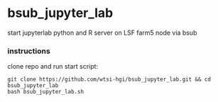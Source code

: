 # bsub_jupyter_lab
start jupyterlab python and R server on LSF farm5 node via bsub

### instructions
clone repo and run start script:
```
git clone https://github.com/wtsi-hgi/bsub_jupyter_lab.git && cd bsub_jupyter_lab
bash bsub_jupyter_lab.sh
```
